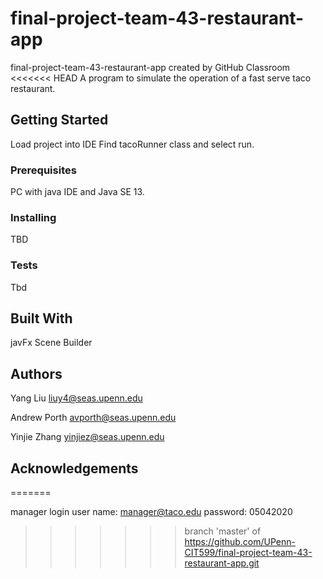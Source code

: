 # final-project-team-43-restaurant-app
final-project-team-43-restaurant-app created by GitHub Classroom
<<<<<<< HEAD
A program to simulate the operation of a fast serve taco restaurant. 

## Getting Started

Load project into IDE
Find tacoRunner class and  select run.

### Prerequisites

PC with java IDE and Java SE 13.

### Installing

TBD

### Tests

Tbd

## Built With

javFx Scene Builder

## Authors

Yang Liu liuy4@seas.upenn.edu

Andrew Porth avporth@seas.upenn.edu

Yinjie Zhang yinjiez@seas.upenn.edu

## Acknowledgements


=======




manager login user name: manager@taco.edu
              password: 05042020
>>>>>>> branch 'master' of https://github.com/UPenn-CIT599/final-project-team-43-restaurant-app.git
